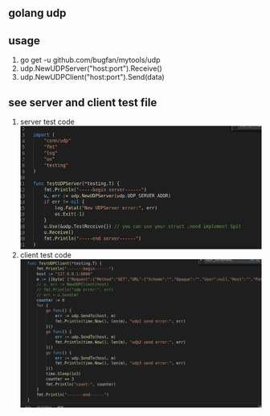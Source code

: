 ## golang udp

## usage 
1. go get -u github.com/bugfan/mytools/udp
2. udp.NewUDPServer("host:port").Receive()
3. udp.NewUDPClient("host:port").Send(data)

## see server and client  test file 
1. server test code
![avatar](./img/st.png)
2. client test code
![avatar](./img/ct.png)